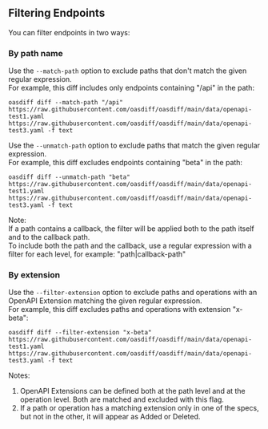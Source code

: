 ## Filtering Endpoints

You can filter endpoints in two ways:

### By path name
Use the `--match-path` option to exclude paths that don't match the given regular expression.  
For example, this diff includes only endpoints containing "/api" in the path:
```
oasdiff diff --match-path "/api" https://raw.githubusercontent.com/oasdiff/oasdiff/main/data/openapi-test1.yaml https://raw.githubusercontent.com/oasdiff/oasdiff/main/data/openapi-test3.yaml -f text
```

Use the `--unmatch-path` option to exclude paths that match the given regular expression.  
For example, this diff excludes endpoints containing "beta" in the path:
```
oasdiff diff --unmatch-path "beta" https://raw.githubusercontent.com/oasdiff/oasdiff/main/data/openapi-test1.yaml https://raw.githubusercontent.com/oasdiff/oasdiff/main/data/openapi-test3.yaml -f text
```

Note:  
If a path contains a callback, the filter will be applied both to the path itself and to the callback path.  
To include both the path and the callback, use a regular expression with a filter for each level, for example: "path|callback-path"
   
### By extension
Use the `--filter-extension` option to exclude paths and operations with an OpenAPI Extension matching the given regular expression.  
For example, this diff excludes paths and operations with extension "x-beta":
```
oasdiff diff --filter-extension "x-beta" https://raw.githubusercontent.com/oasdiff/oasdiff/main/data/openapi-test1.yaml https://raw.githubusercontent.com/oasdiff/oasdiff/main/data/openapi-test3.yaml -f text
```
Notes:
1. OpenAPI Extensions can be defined both at the path level and at the operation level. Both are matched and excluded with this flag.
2. If a path or operation has a matching extension only in one of the specs, but not in the other, it will appear as Added or Deleted.
